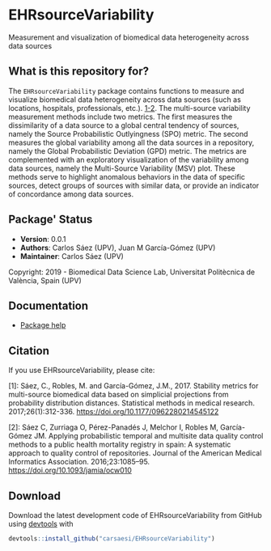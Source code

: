 # EHRsourceVariability

Measurement and visualization of biomedical data heterogeneity across data sources

## What is this repository for?

The `EHRsourceVariability` package contains functions to measure and visualize biomedical data heterogeneity across data sources (such as locations, hospitals, professionals, etc.).  [1-2](https://github.com/carsaesi/EHRsourceVariability#Citation). The multi-source variability measurement methods include two metrics. The first measures the dissimilarity of a data source to a global central tendency of sources, namely the Source Probabilistic Outlyingness (SPO) metric. The second measures the global variability among all the data sources in a repository, namely the Global Probabilistic Deviation (GPD) metric. The metrics are complemented with an exploratory visualization of the variability among data sources, namely the Multi-Source Variability (MSV) plot. These methods serve to highlight anomalous behaviors in the data of specific sources, detect groups of sources with similar data, or provide an indicator of concordance among data sources.

## Package' Status

 * __Version__: 0.0.1
 * __Authors__: Carlos Sáez (UPV), Juan M García-Gómez (UPV)
 * __Maintainer__: Carlos Sáez (UPV)
 
 Copyright: 2019 - Biomedical Data Science Lab, Universitat Politècnica de València, Spain (UPV)

## Documentation

* [Package help](https://github.com/carsaesi/EHRsourceVariability/raw/master/vignettes/EHRsourceVariability.pdf)

## Citation

If you use EHRsourceVariability, please cite:

[1]: Sáez, C., Robles, M. and García-Gómez, J.M., 2017. Stability metrics for multi-source biomedical data based on simplicial projections from probability distribution distances. Statistical methods in medical research. 2017;26(1):312-336. https://doi.org/10.1177/0962280214545122

[2]: Sáez C, Zurriaga O, Pérez-Panadés J, Melchor I, Robles M, García-Gómez JM. Applying probabilistic temporal and multisite data quality control methods to a public health mortality registry in spain: A systematic approach to quality control of repositories. Journal of the American Medical Informatics Association. 2016;23:1085–95. https://doi.org/10.1093/jamia/ocw010

## Download

Download the latest development code of EHRsourceVariability from GitHub using [devtools](https://cran.r-project.org/package=devtools) with

```R
devtools::install_github("carsaesi/EHRsourceVariability")
```
